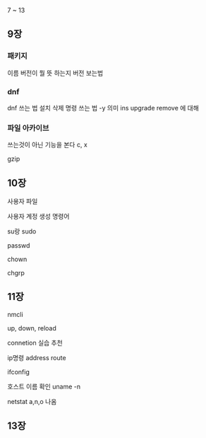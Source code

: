 7 ~ 13


## 9장

### 패키지 
이름 버전이 뭘 뜻 하는지 버전 보는법

### dnf
dnf 쓰는 법 
설치 삭제 명령 쓰는 법
-y 의미
ins  upgrade remove 에 대해

### 파일 아카이브
쓰는것이 아닌 기능을 본다 c, x

gzip


## 10장 
사용자 파일 

사용자 계정 생성 명령어

su랑 sudo

passwd

chown

chgrp


## 11장
nmcli

up, down, reload


connetion 실습 추천

ip명령
address route 

ifconfig

호스트 이름 확인
uname -n

netstat
a,n,o 나옴


## 13장
